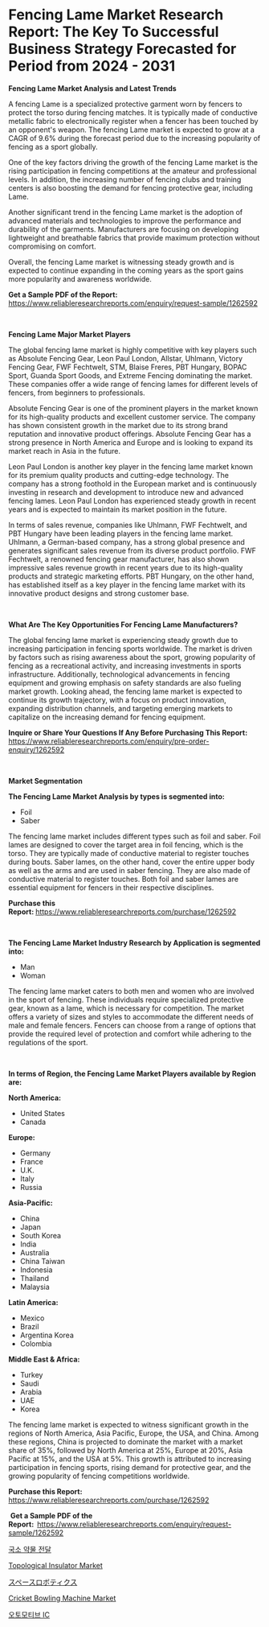 <p><h1>Fencing Lame Market Research Report: The Key To Successful Business Strategy Forecasted for Period from 2024 - 2031</h1></p><p><strong>Fencing Lame Market Analysis and Latest Trends</strong></p>
<p><p>A fencing Lame is a specialized protective garment worn by fencers to protect the torso during fencing matches. It is typically made of conductive metallic fabric to electronically register when a fencer has been touched by an opponent's weapon. The fencing Lame market is expected to grow at a CAGR of 9.6% during the forecast period due to the increasing popularity of fencing as a sport globally.</p><p>One of the key factors driving the growth of the fencing Lame market is the rising participation in fencing competitions at the amateur and professional levels. In addition, the increasing number of fencing clubs and training centers is also boosting the demand for fencing protective gear, including Lame.</p><p>Another significant trend in the fencing Lame market is the adoption of advanced materials and technologies to improve the performance and durability of the garments. Manufacturers are focusing on developing lightweight and breathable fabrics that provide maximum protection without compromising on comfort.</p><p>Overall, the fencing Lame market is witnessing steady growth and is expected to continue expanding in the coming years as the sport gains more popularity and awareness worldwide.</p></p>
<p><strong>Get a Sample PDF of the Report:&nbsp;</strong> <a href="https://www.reliableresearchreports.com/enquiry/request-sample/1262592">https://www.reliableresearchreports.com/enquiry/request-sample/1262592</a></p>
<p>&nbsp;</p>
<p><strong>Fencing Lame Major Market Players</strong></p>
<p><p>The global fencing lame market is highly competitive with key players such as Absolute Fencing Gear, Leon Paul London, Allstar, Uhlmann, Victory Fencing Gear, FWF Fechtwelt, STM, Blaise Freres, PBT Hungary, BOPAC Sport, Guanda Sport Goods, and Extreme Fencing dominating the market. These companies offer a wide range of fencing lames for different levels of fencers, from beginners to professionals.</p><p>Absolute Fencing Gear is one of the prominent players in the market known for its high-quality products and excellent customer service. The company has shown consistent growth in the market due to its strong brand reputation and innovative product offerings. Absolute Fencing Gear has a strong presence in North America and Europe and is looking to expand its market reach in Asia in the future.</p><p>Leon Paul London is another key player in the fencing lame market known for its premium quality products and cutting-edge technology. The company has a strong foothold in the European market and is continuously investing in research and development to introduce new and advanced fencing lames. Leon Paul London has experienced steady growth in recent years and is expected to maintain its market position in the future.</p><p>In terms of sales revenue, companies like Uhlmann, FWF Fechtwelt, and PBT Hungary have been leading players in the fencing lame market. Uhlmann, a German-based company, has a strong global presence and generates significant sales revenue from its diverse product portfolio. FWF Fechtwelt, a renowned fencing gear manufacturer, has also shown impressive sales revenue growth in recent years due to its high-quality products and strategic marketing efforts. PBT Hungary, on the other hand, has established itself as a key player in the fencing lame market with its innovative product designs and strong customer base.</p></p>
<p>&nbsp;</p>
<p><strong>What Are The Key Opportunities For Fencing Lame Manufacturers?</strong></p>
<p><p>The global fencing lame market is experiencing steady growth due to increasing participation in fencing sports worldwide. The market is driven by factors such as rising awareness about the sport, growing popularity of fencing as a recreational activity, and increasing investments in sports infrastructure. Additionally, technological advancements in fencing equipment and growing emphasis on safety standards are also fueling market growth. Looking ahead, the fencing lame market is expected to continue its growth trajectory, with a focus on product innovation, expanding distribution channels, and targeting emerging markets to capitalize on the increasing demand for fencing equipment.</p></p>
<p><strong>Inquire or Share Your Questions If Any Before Purchasing This Report:</strong> <a href="https://www.reliableresearchreports.com/enquiry/pre-order-enquiry/1262592">https://www.reliableresearchreports.com/enquiry/pre-order-enquiry/1262592</a></p>
<p>&nbsp;</p>
<p><strong>Market Segmentation</strong></p>
<p><strong>The Fencing Lame Market Analysis by types is segmented into:</strong></p>
<p><ul><li>Foil</li><li>Saber</li></ul></p>
<p><p>The fencing lame market includes different types such as foil and saber. Foil lames are designed to cover the target area in foil fencing, which is the torso. They are typically made of conductive material to register touches during bouts. Saber lames, on the other hand, cover the entire upper body as well as the arms and are used in saber fencing. They are also made of conductive material to register touches. Both foil and saber lames are essential equipment for fencers in their respective disciplines.</p></p>
<p><strong>Purchase this Report:&nbsp;</strong><a href="https://www.reliableresearchreports.com/purchase/1262592">https://www.reliableresearchreports.com/purchase/1262592</a></p>
<p>&nbsp;</p>
<p><strong>The Fencing Lame Market Industry Research by Application is segmented into:</strong></p>
<p><ul><li>Man</li><li>Woman</li></ul></p>
<p><p>The fencing lame market caters to both men and women who are involved in the sport of fencing. These individuals require specialized protective gear, known as a lame, which is necessary for competition. The market offers a variety of sizes and styles to accommodate the different needs of male and female fencers. Fencers can choose from a range of options that provide the required level of protection and comfort while adhering to the regulations of the sport.</p></p>
<p>&nbsp;</p>
<p><strong>In terms of Region, the Fencing Lame Market Players available by Region are:</strong></p>
<p>
    <p> <strong> North America: </strong>
        <ul>
            <li>United States</li>
            <li>Canada</li>
        </ul>
        </p> 
    <p> <strong> Europe: </strong>
        <ul>
            <li>Germany</li>
            <li>France</li>
            <li>U.K.</li>
            <li>Italy</li>
            <li>Russia</li>
        </ul>
        </p> 
    <p> <strong> Asia-Pacific: </strong>
        <ul>
            <li>China</li>
            <li>Japan</li>
            <li>South Korea</li>
            <li>India</li>
            <li>Australia</li>
            <li>China Taiwan</li>
            <li>Indonesia</li>
            <li>Thailand</li>
            <li>Malaysia</li>
        </ul>
        </p> 
    <p> <strong> Latin America: </strong>
        <ul>
            <li>Mexico</li>
            <li>Brazil</li>
            <li>Argentina Korea</li>
            <li>Colombia</li>
        </ul>
        </p> 
    <p> <strong> Middle East & Africa: </strong>
        <ul>
            <li>Turkey</li>
            <li>Saudi</li>
            <li>Arabia</li>
            <li>UAE</li>
            <li>Korea</li>
        </ul>
    </p>
    </p>
<p><p>The fencing lame market is expected to witness significant growth in the regions of North America, Asia Pacific, Europe, the USA, and China. Among these regions, China is projected to dominate the market with a market share of 35%, followed by North America at 25%, Europe at 20%, Asia Pacific at 15%, and the USA at 5%. This growth is attributed to increasing participation in fencing sports, rising demand for protective gear, and the growing popularity of fencing competitions worldwide.</p></p>
<p><strong>Purchase this Report: </strong><a href="https://www.reliableresearchreports.com/purchase/1262592">https://www.reliableresearchreports.com/purchase/1262592</a></p>
<p>&nbsp;<strong>Get a Sample PDF of the Report:&nbsp;&nbsp;</strong><a href="https://www.reliableresearchreports.com/enquiry/request-sample/1262592">https://www.reliableresearchreports.com/enquiry/request-sample/1262592</a></p>
<p><strong></strong></p>
<p><p><a href="https://github.com/fredrickeglers/Market-Research-Report-List-1/blob/main/66489485264.md">국소 약물 전달</a></p><p><a href="https://issuu.com/reportprime-2/docs/topological-insulator-market-size-2030.pptx">Topological Insulator Market</a></p><p><a href="https://github.com/hwbcz413288296/Market-Research-Report-List-1/blob/main/94450805619.md">スペースロボティクス</a></p><p><a href="https://github.com/derrinmiltonellis35gcl/Market-Research-Report-List-1/blob/main/cricket-bowling-machine-market.md">Cricket Bowling Machine Market</a></p><p><a href="https://medium.com/@percymckty3ytenzie89676/%EC%98%A4%ED%86%A0%EB%AA%A8%ED%8B%B0%EB%B8%8C-ic-%EC%8B%9C%EC%9E%A5-%EB%8F%99%ED%96%A5-%EB%B0%8F-%EC%8B%9C%EC%9E%A5-%EB%B6%84%EC%84%9D%EC%9D%80-2024%EB%85%84%EB%B6%80%ED%84%B0-2031%EB%85%84%EA%B9%8C%EC%A7%80-%EC%98%88%EC%B8%A1%EB%90%A9%EB%8B%88%EB%8B%A4-f51cab817ea6">오토모티브 IC</a></p></p>